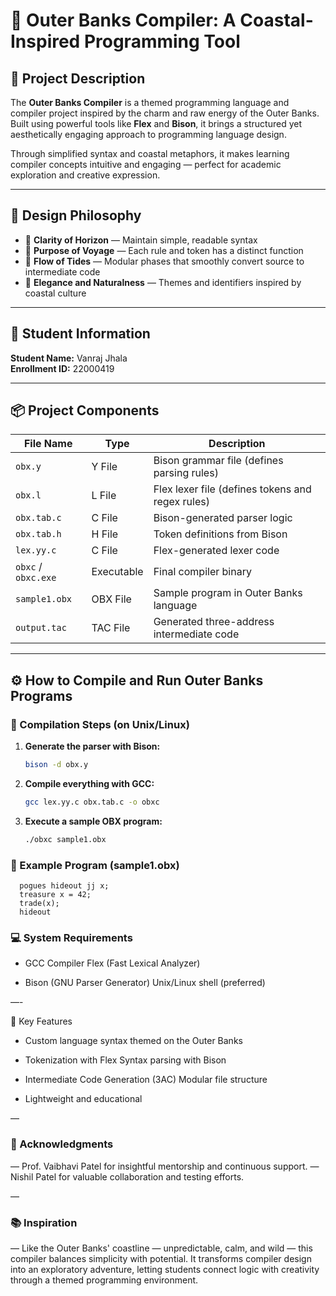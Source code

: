 # 🌊 Outer Banks Compiler: A Coastal-Inspired Programming Tool

## 📜 Project Description
The **Outer Banks Compiler** is a themed programming language and compiler project inspired by the charm and raw energy of the Outer Banks. Built using powerful tools like **Flex** and **Bison**, it brings a structured yet aesthetically engaging approach to programming language design.

Through simplified syntax and coastal metaphors, it makes learning compiler concepts intuitive and engaging — perfect for academic exploration and creative expression.

---

## 🧭 Design Philosophy
- 🌅 **Clarity of Horizon** — Maintain simple, readable syntax  
- 🧭 **Purpose of Voyage** — Each rule and token has a distinct function  
- 🌊 **Flow of Tides** — Modular phases that smoothly convert source to intermediate code  
- 🐚 **Elegance and Naturalness** — Themes and identifiers inspired by coastal culture  

---

## 👤 Student Information
**Student Name:** Vanraj Jhala  
**Enrollment ID:** 22000419

---

## 📦 Project Components
| File Name       | Type       | Description                                       |
|------------------|------------|---------------------------------------------------|
| `obx.y`          | Y File     | Bison grammar file (defines parsing rules)        |
| `obx.l`          | L File     | Flex lexer file (defines tokens and regex rules)  |
| `obx.tab.c`      | C File     | Bison-generated parser logic                      |
| `obx.tab.h`      | H File     | Token definitions from Bison                      |
| `lex.yy.c`       | C File     | Flex-generated lexer code                         |
| `obxc` / `obxc.exe` | Executable | Final compiler binary                          |
| `sample1.obx`    | OBX File   | Sample program in Outer Banks language            |
| `output.tac`     | TAC File   | Generated three-address intermediate code         |

---

## ⚙️ How to Compile and Run Outer Banks Programs

### 🔧 Compilation Steps (on Unix/Linux)
1. **Generate the parser with Bison:**
   ```bash
   bison -d obx.y
2. **Compile everything with GCC:**
   ```bash
   gcc lex.yy.c obx.tab.c -o obxc
3. **Execute a sample OBX program:**
   ```bash
   ./obxc sample1.obx

### 📄 Example Program (sample1.obx) 
    
      pogues hideout jj x;
      treasure x = 42;
      trade(x); 
      hideout 



### 💻 System Requirements 

- GCC Compiler Flex (Fast Lexical Analyzer) 

- Bison (GNU Parser Generator) Unix/Linux shell (preferred) 

—-

🚤 Key Features 

- Custom language syntax themed on the Outer Banks 

- Tokenization with Flex Syntax parsing with Bison 

- Intermediate Code Generation (3AC) Modular file structure 

- Lightweight and educational 

—

### 🙏 Acknowledgments 
— Prof. Vaibhavi Patel for insightful mentorship and continuous support.
— Nishil Patel for valuable collaboration and testing efforts. 

—

### 📚 Inspiration 
— Like the Outer Banks' coastline — unpredictable, calm, and wild — this compiler balances simplicity with potential. It transforms compiler design into an exploratory adventure, letting students connect logic with creativity through a themed programming environment.
